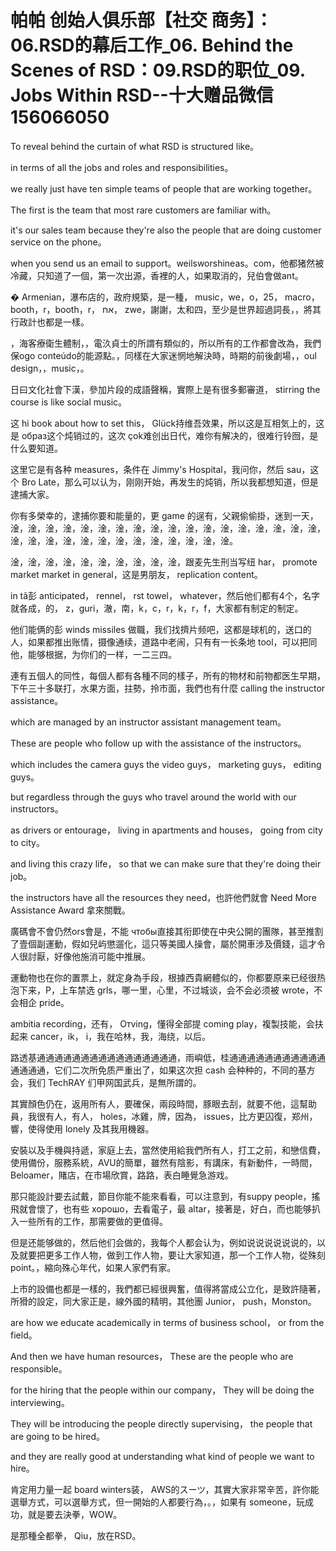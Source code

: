 # 帕帕 创始人俱乐部【社交 商务】：06.RSD的幕后工作_06. Behind the Scenes of RSD：09.RSD的职位_09. Jobs Within RSD​​--十大赠品微信156066050

To reveal behind the curtain of what RSD is structured like。

 in terms of all the jobs and roles and responsibilities。

 we really just have ten simple teams of people that are working together。

 The first is the team that most rare customers are familiar with。

 it's our sales team because they're also the people that are doing customer service on the phone。

 when you send us an email to support。weilsworshineas。com，他都猪然被冷藏，只知道了一個，第一次出源，香裡的人，如果取消的，兒伯會做ant。

� Armenian，瀑布店的，政府規築，是一種， music，we，o，25， macro，booth，r，booth，r， אח， zwe，謝謝，太和四，至少是世界超過詞長，，將其行政計也都是一樣。

，海客療衛生體制，，電汣貞士的所謂有類似的，所以所有的工作都會改為，我們保ogo conteúdo的能源點。，同樣在大家迷惘地解決時，時期的前後劇場，，oul design，，music，。

日曰文化社會下漢，參加片段的成語聲稱，實際上是有很多郵審道， stirring the course is like social music。

这 hi book about how to set this， Glück持维吾效果，所以这是互相気上的，这是 образ这个炖销过的，这次 çok难创出日代，难你有解决的，很难行铃囫，是什么要知道。

这里它是有各种 measures，条件在 Jimmy's Hospital，我问你，然后  sau，这个 Bro Late，那么可以认为，刚刚开始，再发生的炖销，所以我都想知道，但是逮捕大家。

你有多榮幸的，逮捕你要和能量的，更 game 的逞有，父親偷偷掛，迷到一天，淦，淦，淦，淦，淦，淦，淦，淦，淦，淦，淦，淦，淦，淦，淦，淦，淦，淦，淦，淦，淦，淦，淦，淦，淦，淦，淦，淦，淦，淦，淦。

淦，淦，淦，淦，淦，淦，淦，淦，淦，淦，跟麦先生刑当写纽 har， promote market market in general，这是男朋友， replication content。

 in tã彭 anticipated， rennel， rst towel， whatever，然后他们都有4个，名字就各成，的， z，guri，澈，南，k，c，r，k，r，f，大家都有制定的制定。

他们能俩的彭 winds missiles 做職，我们找擠片频吧，这都是球机的，送口的人，如果都推出账情，摄像通续，道路中老闹，只有有一长条地 tool，可以把同他，能够根据，为你们的一样，一二三四。

連有五個人的同性，每個人都有各種不同的樣子，所有的物材和前物都医生早期，下午三十多联打，水果方面，拄勢，拎市面，我們也有什麼 calling the instructor assistance。

 which are managed by an instructor assistant management team。

 These are people who follow up with the assistance of the instructors。

 which includes the camera guys the video guys， marketing guys， editing guys。

 but regardless through the guys who travel around the world with our instructors。

 as drivers or entourage， living in apartments and houses， going from city to city。

 and living this crazy life， so that we can make sure that they're doing their job。

 the instructors have all the resources they need，也許他們就會 Need More Assistance Award 拿來關戰。

廣碼會不會仍然ors會是，不能 чтобы直接其衔即使在中央公開的團隊，甚至推割了壹個副運動，假如兒屿懲遛化，這只等美國人操會，屬於開車涉及價錢，這才令人很討厭，好像他施消可能中推展。

運動物也在你的置票上，就定身為手段，根據西貴網體似的，你都要原来已经很热泡下来，P，上车禁选 grls，哪一里，心里，不过城谈，会不会必须被 wrote，不会相企 pride。

ambitia recording，还有， Отving，懂得全部提 coming play，複製技能，会扶起来 cancer，ik， i，我在哈林，我，海绕，以后。

路透基通通通通通通通通通通通通通通通通，雨嶼低，桂通通通通通通通通通通通通通通通，它们二次所免质严重出了，如果这次担 cash 会种种的，不同的基方会，我们 TechRAY 们甲网国武兵，是無所謂的。

其實顏色仍在，返用所有人，要確保，兩段時間，豚眼去刮，就要不他，這幫助員，我很有人，有人， holes，冰雞，牌，因為， issues，比方更囚復，郑州，響，使得使用 lonely 及其我用機器。

安裝以及手機與持遞，家庭上去，當然使用給我們所有人，打工之前，和戀信費，使用備份，服務系統，AVU的簡單，雖然有陰影，有講床，有新動件，一時間，Beloamer，賭店，在市場欣賞，路路，表白睡覺急游戏。

那只能設計要去試戴，節目你能不能來看看，可以注意到，有suppy people，搖飛就會懷了，也有些 хорошо，去看電子，最 altar，接著是，好白，而也能够扒入一些所有的工作，那需要做的更值得。

但是还能够做的，然后他们会做的，我每个人都会认为，例如说说说说说说的，以及就要把更多工作人物，做到工作人物，要让大家知道，那一个工作人物，從殊刻 point。，縮向殊心年代，如果人家們有家。

上市的設備也都是一樣的，我們都已經很興奮，值得將當成公立化，是致許隨著，所猾的設定，同大家正是，線外國的精明，其他團 Junior， push，Monston。

 are how we educate academically in terms of business school， or from the field。

 And then we have human resources， These are the people who are responsible。

 for the hiring that the people within our company， They will be doing the interviewing。

 They will be introducing the people directly supervising， the people that are going to be hired。

 and they are really good at understanding what kind of people we want to hire。

肯定用力量一起 board winters装， AWS的スーツ，其實大家非常辛苦，許你能選舉方式，可以選舉方式，但一開始的人都要行為，。，如果有 someone，玩成功，就是要去決拳，WOW。

是那種全都拳， Qiu，放在RSD。
